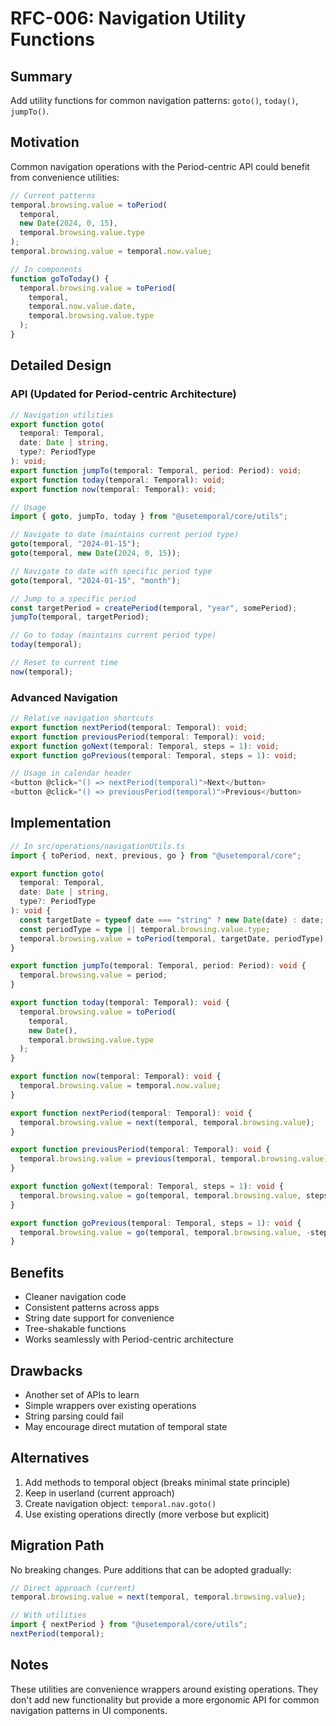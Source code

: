 # RFC-006: Navigation Utility Functions

## Summary

Add utility functions for common navigation patterns: `goto()`, `today()`, `jumpTo()`.

## Motivation

Common navigation operations with the Period-centric API could benefit from convenience utilities:

```typescript
// Current patterns
temporal.browsing.value = toPeriod(
  temporal,
  new Date(2024, 0, 15),
  temporal.browsing.value.type
);
temporal.browsing.value = temporal.now.value;

// In components
function goToToday() {
  temporal.browsing.value = toPeriod(
    temporal,
    temporal.now.value.date,
    temporal.browsing.value.type
  );
}
```

## Detailed Design

### API (Updated for Period-centric Architecture)

```typescript
// Navigation utilities
export function goto(
  temporal: Temporal,
  date: Date | string,
  type?: PeriodType
): void;
export function jumpTo(temporal: Temporal, period: Period): void;
export function today(temporal: Temporal): void;
export function now(temporal: Temporal): void;

// Usage
import { goto, jumpTo, today } from "@usetemporal/core/utils";

// Navigate to date (maintains current period type)
goto(temporal, "2024-01-15");
goto(temporal, new Date(2024, 0, 15));

// Navigate to date with specific period type
goto(temporal, "2024-01-15", "month");

// Jump to a specific period
const targetPeriod = createPeriod(temporal, "year", somePeriod);
jumpTo(temporal, targetPeriod);

// Go to today (maintains current period type)
today(temporal);

// Reset to current time
now(temporal);
```

### Advanced Navigation

```typescript
// Relative navigation shortcuts
export function nextPeriod(temporal: Temporal): void;
export function previousPeriod(temporal: Temporal): void;
export function goNext(temporal: Temporal, steps = 1): void;
export function goPrevious(temporal: Temporal, steps = 1): void;

// Usage in calendar header
<button @click="() => nextPeriod(temporal)">Next</button>
<button @click="() => previousPeriod(temporal)">Previous</button>
```

## Implementation

```typescript
// In src/operations/navigationUtils.ts
import { toPeriod, next, previous, go } from "@usetemporal/core";

export function goto(
  temporal: Temporal,
  date: Date | string,
  type?: PeriodType
): void {
  const targetDate = typeof date === "string" ? new Date(date) : date;
  const periodType = type || temporal.browsing.value.type;
  temporal.browsing.value = toPeriod(temporal, targetDate, periodType);
}

export function jumpTo(temporal: Temporal, period: Period): void {
  temporal.browsing.value = period;
}

export function today(temporal: Temporal): void {
  temporal.browsing.value = toPeriod(
    temporal,
    new Date(),
    temporal.browsing.value.type
  );
}

export function now(temporal: Temporal): void {
  temporal.browsing.value = temporal.now.value;
}

export function nextPeriod(temporal: Temporal): void {
  temporal.browsing.value = next(temporal, temporal.browsing.value);
}

export function previousPeriod(temporal: Temporal): void {
  temporal.browsing.value = previous(temporal, temporal.browsing.value);
}

export function goNext(temporal: Temporal, steps = 1): void {
  temporal.browsing.value = go(temporal, temporal.browsing.value, steps);
}

export function goPrevious(temporal: Temporal, steps = 1): void {
  temporal.browsing.value = go(temporal, temporal.browsing.value, -steps);
}
```

## Benefits

- Cleaner navigation code
- Consistent patterns across apps
- String date support for convenience
- Tree-shakable functions
- Works seamlessly with Period-centric architecture

## Drawbacks

- Another set of APIs to learn
- Simple wrappers over existing operations
- String parsing could fail
- May encourage direct mutation of temporal state

## Alternatives

1. Add methods to temporal object (breaks minimal state principle)
2. Keep in userland (current approach)
3. Create navigation object: `temporal.nav.goto()`
4. Use existing operations directly (more verbose but explicit)

## Migration Path

No breaking changes. Pure additions that can be adopted gradually:

```typescript
// Direct approach (current)
temporal.browsing.value = next(temporal, temporal.browsing.value);

// With utilities
import { nextPeriod } from "@usetemporal/core/utils";
nextPeriod(temporal);
```

## Notes

These utilities are convenience wrappers around existing operations. They don't add new functionality but provide a more ergonomic API for common navigation patterns in UI components.
